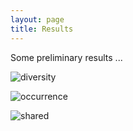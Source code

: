 ```yaml
---
layout: page
title: Results
---
```

Some preliminary results ...

![diversity](/maintainer/assets/diversity.png)

![occurrence](/maintainer/assets/occurrence.png)

![shared](/maintainer/assets/shared.png)
